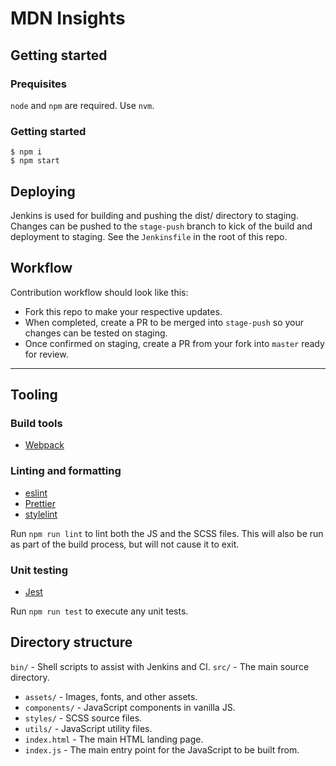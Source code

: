 # MDN Insights

## Getting started

### Prequisites

`node` and `npm` are required. Use `nvm`.

### Getting started

    $ npm i
    $ npm start

## Deploying

Jenkins is used for building and pushing the dist/ directory to staging. Changes can be pushed to the `stage-push` branch to kick of the build and deployment to staging. See the `Jenkinsfile` in the root of this repo.

## Workflow

Contribution workflow should look like this:

- Fork this repo to make your respective updates.
- When completed, create a PR to be merged into `stage-push` so your changes can be tested on staging.
- Once confirmed on staging, create a PR from your fork into `master` ready for review.

---

## Tooling

### Build tools

- [Webpack](http://browserify.org/)

### Linting and formatting

- [eslint](http://www.jshint.com/docs/)
- [Prettier](https://prettier.io/)
- [stylelint](https://github.com/stylelint/stylelint)

Run `npm run lint` to lint both the JS and the SCSS files. This will also be run as part of the build process, but will not cause it to exit.

### Unit testing

- [Jest](https://jestjs.io/)

Run `npm run test` to execute any unit tests.

## Directory structure

`bin/` - Shell scripts to assist with Jenkins and CI.
`src/` - The main source directory.
- `assets/` - Images, fonts, and other assets.
- `components/` - JavaScript components in vanilla JS.
- `styles/` - SCSS source files.
- `utils/` - JavaScript utility files.
- `index.html` - The main HTML landing page.
- `index.js` - The main entry point for the JavaScript to be built from.
